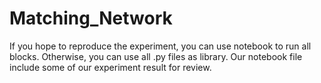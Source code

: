 # Matching_Network
If you hope to reproduce the experiment, you can use notebook to run all blocks. Otherwise, you can use all .py files as library. Our notebook file include some of our experiment result for review. 
